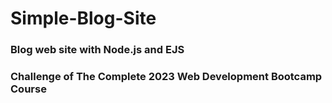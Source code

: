 # Simple-Blog-Site
### Blog web site with Node.js and EJS
### Challenge of The Complete 2023 Web Development Bootcamp Course
